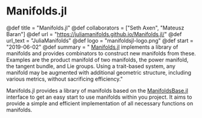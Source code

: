 # Manifolds.jl

@def title = "Manifolds.jl"
@def collaborators = ["Seth Axen", "Mateusz Baran"]
@def url = "https://juliamanifolds.github.io/Manifolds.jl/"
@def url_text = "JuliaManifolds"
@def logo = "manifoldsjl-logo.png"
@def start = "2019-06-02"
@def summary = " [Manifolds.jl](https://juliamanifolds.github.io/Manifolds.jl/stable/) implements a library of manifolds and provides combinators to construct new
    manifolds from these. Examples are the product manifold of two manifolds, the power
    manifold, the tangent bundle, and Lie groups. Using a trait-based system, any manifold
    may be augmented with additional geometric structure, including various metrics, without
    sacrificing efficiency."

Manifolds.jl provides a library of manifolds based on the [ManifoldsBase.jl](https://juliamanifolds.github.io/Manifolds.jl/stable/interface.html) interface to get an easy start to use manifolds within you project. It aims to provide a simple and efficient implementation of all necessary functions on manifolds.